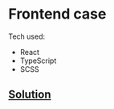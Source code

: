 # Frontend case

Tech used:

- React
- TypeScript
- SCSS

## <a href="https://frontend-case-lm.netlify.app/" target="_blank">Solution</a>


